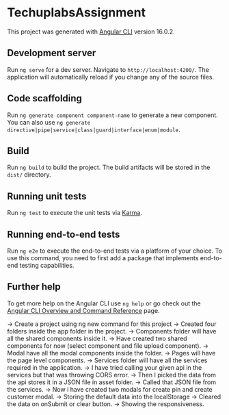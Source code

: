 # TechuplabsAssignment

This project was generated with [Angular CLI](https://github.com/angular/angular-cli) version 16.0.2.

## Development server

Run `ng serve` for a dev server. Navigate to `http://localhost:4200/`. The application will automatically reload if you change any of the source files.

## Code scaffolding

Run `ng generate component component-name` to generate a new component. You can also use `ng generate directive|pipe|service|class|guard|interface|enum|module`.

## Build

Run `ng build` to build the project. The build artifacts will be stored in the `dist/` directory.

## Running unit tests

Run `ng test` to execute the unit tests via [Karma](https://karma-runner.github.io).

## Running end-to-end tests

Run `ng e2e` to execute the end-to-end tests via a platform of your choice. To use this command, you need to first add a package that implements end-to-end testing capabilities.

## Further help

To get more help on the Angular CLI use `ng help` or go check out the [Angular CLI Overview and Command Reference](https://angular.io/cli) page.

-> Create a project using ng new command for this project
-> Created four folders inside the app folder in the project.
-> Components folder will have all the shared components inside it.
-> Have created two shared components for now (select component and file upload component).
-> Modal have all the modal components inside the folder.
-> Pages will have the page level components.
-> Services folder will have all the services required in the application.
-> I have tried calling your given api in the services but that was throwing CORS error.
-> Then I picked the data from the api stores it in a JSON file in asset folder.
-> Called that JSON file from the services.
-> Now i have created two modals for create pin and create customer modal.
-> Storing the default data into the localStorage
-> Cleared the data on onSubmit or clear button.
-> Showing the responsiveness.
